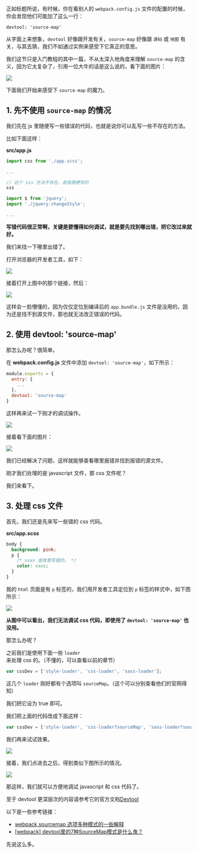 正如标题所说，有时候，你在看别人的 `webpack.config.js` 文件的配置的时候，你会发现他们可能加了这么一行：

```
devtool: 'source-map'
```

从字面上来想象，`devtool` 好像跟开发有关，`source-map` 好像跟 `源码` 或 `地图` 有关，与其去猜，我们不如通过实例来感受下它真正的意思。

我们这节只是入门教程的其中一篇，不从太深入地角度来理解 `source-map` 的含义，因为它太复杂了，引用一位大牛的话是这么说的，看下面的图片：

![](https://rails365.oss-cn-shenzhen.aliyuncs.com/uploads/photo/image/507/2017/303a9cea24c6bcde5002a39300f65d34.png)

下面我们开始来感受下 `source-map` 的魔力。

## 1. 先不使用 `source-map` 的情况

我们先在 js 里随便写一些错误的代码，也就是说你可以乱写一些不存在的方法。

比如下面这样：

**src/app.js**

``` javascript
import css from './app.scss';

...

// 这个 sss 方法不存在，是我随便写的
sss

import $ from 'jquery';
import './jquery.changeStyle';

...
```

**写错代码很正常啊，关键是要懂得如何调试，就是要先找到哪出错，把它改过来就好。**

我们来找一下哪里出错了。

打开浏览器的开发者工具，如下：

![](https://rails365.oss-cn-shenzhen.aliyuncs.com/uploads/photo/image/508/2017/07b211e7996c98dc7367c4553b7683a4.png)

接着打开上图中的那个链接，然后：

![](https://rails365.oss-cn-shenzhen.aliyuncs.com/uploads/photo/image/510/2017/2c7cbb0eac16842d831c0238643ce1e4.png)

这样会一脸懵懂的，因为仅仅定位到编译后的 `app.bundle.js` 文件是没用的，因为还是找不到源文件，那也就无法改正错误的代码。

## 2. 使用 devtool: 'source-map'

那怎么办呢？很简单。

在 **webpack.config.js** 文件中添加 `devtool: 'source-map'`，如下所示：

``` javascript
module.exports = {
  entry: {
    ...
  },
  devtool: 'source-map'
}
```

这样再来试一下刚才的调试操作。

![](https://rails365.oss-cn-shenzhen.aliyuncs.com/uploads/photo/image/511/2017/4ac075cc584509a7eecfe82805db09ef.png)

接着看下面的图片：

![](https://rails365.oss-cn-shenzhen.aliyuncs.com/uploads/photo/image/512/2017/94aab7811a89dba9302d679da95748f5.png)

我们已经解决了问题，这样就能够查看哪里报错并找到报错的源文件。

刚才我们处理的是 javascript 文件，那 css 文件呢？

我们来看下。

## 3. 处理 css 文件

首先，我们还是先来写一些错的 css 代码。

**src/app.scss**

``` css
body {
  background: pink;
  p {
    /* xxxx 是故意写错的。 */
    color: xxxx;
  }
}
```

我的 `html` 页面是有 `p` 标签的，我们用开发者工具定位到 `p` 标签的样式中，如下图所示：

![](https://rails365.oss-cn-shenzhen.aliyuncs.com/uploads/photo/image/514/2017/33a8e3520d6c69fc10a004964a803459.png)

**从图中可以看出，我们无法调试 css 代码，即使用了 `devtool: 'source-map'` 也没用。**

那怎么办呢？

之前我们是使用下面一些 `loader` 来处理 css 的。（不懂的，可以查看以前的章节）

``` javascript
var cssDev = ['style-loader', 'css-loader', 'sass-loader'];
```

这几个 `loader` 刚好都有个选项叫 `sourceMap`。（这个可以分别查看他们的官网得知）

我们把它设为 true 即可。

我们把上面的代码改成下面这样：

``` javascript
var cssDev = ['style-loader', 'css-loader?sourceMap', 'sass-loader?sourceMap'];
```

我们再来试试效果。

![](https://rails365.oss-cn-shenzhen.aliyuncs.com/uploads/photo/image/515/2017/bfd57fb46a9ff89dfdc2b96755ce15f4.png)

接着，我们点进去之后，得到类似下图所示的情况。

![](https://rails365.oss-cn-shenzhen.aliyuncs.com/uploads/photo/image/516/2017/2355a09b777e3dc2a39004822ffa9266.png)

那这样，我们就可以方便地调试 javascript 和 css 代码了。

至于 devtool 更深层次的内容请参考它的官方文档[Devtool](https://webpack.js.org/configuration/devtool/)

以下是一些参考链接：

* [webpack sourcemap 选项多种模式的一些解释](https://segmentfault.com/a/1190000004280859)
* [[webpack] devtool里的7种SourceMap模式是什么鬼？](https://juejin.im/post/58293502a0bb9f005767ba2f)

先说这么多。